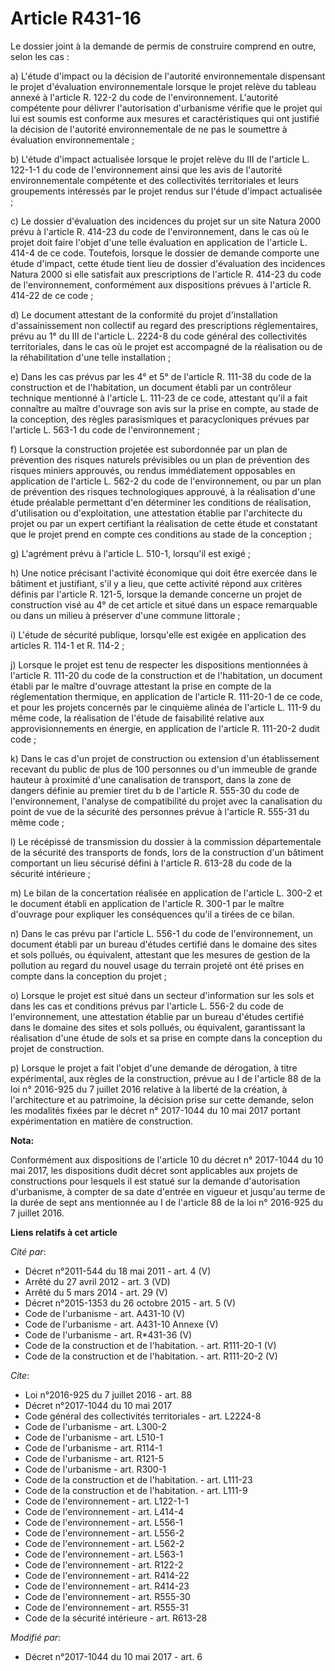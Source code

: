 # Article R431-16

Le dossier joint à la demande de permis de construire comprend en outre, selon les cas : 

a) L'étude d'impact ou la décision de l'autorité environnementale dispensant le projet d'évaluation environnementale lorsque
le projet relève du tableau annexé à l'article R. 122-2 du code de l'environnement. L'autorité compétente pour délivrer
l'autorisation d'urbanisme vérifie que le projet qui lui est soumis est conforme aux mesures et caractéristiques qui ont
justifié la décision de l'autorité environnementale de ne pas le soumettre à évaluation environnementale ; 

b) L'étude d'impact actualisée lorsque le projet relève du III de l'article L. 122-1-1 du code de l'environnement ainsi que
les avis de l'autorité environnementale compétente et des collectivités territoriales et leurs groupements intéressés par le
projet rendus sur l'étude d'impact actualisée ; 

c) Le dossier d'évaluation des incidences du projet sur un site Natura 2000 prévu à l'article R. 414-23 du code de
l'environnement, dans le cas où le projet doit faire l'objet d'une telle évaluation en application de l'article L. 414-4 de
ce code. Toutefois, lorsque le dossier de demande comporte une étude d'impact, cette étude tient lieu de dossier d'évaluation
des incidences Natura 2000 si elle satisfait aux prescriptions de l'article R. 414-23 du code de l'environnement,
conformément aux dispositions prévues à l'article R. 414-22 de ce code ; 

d) Le document attestant de la conformité du projet d'installation d'assainissement non collectif au regard des prescriptions
réglementaires, prévu au 1° du III de l'article L. 2224-8 du code général des collectivités territoriales, dans le cas où le
projet est accompagné de la réalisation ou de la réhabilitation d'une telle installation ; 

e) Dans les cas prévus par les 4° et 5° de l'article R. 111-38 du code de la construction et de l'habitation, un document
établi par un contrôleur technique mentionné à l'article L. 111-23 de ce code, attestant qu'il a fait connaître au maître
d'ouvrage son avis sur la prise en compte, au stade de la conception, des règles parasismiques et paracycloniques prévues par
l'article L. 563-1 du code de l'environnement ; 

f) Lorsque la construction projetée est subordonnée par un plan de prévention des risques naturels prévisibles ou un plan de
prévention des risques miniers approuvés, ou rendus immédiatement opposables en application de l'article L. 562-2 du code de
l'environnement, ou par un plan de prévention des risques technologiques approuvé, à la réalisation d'une étude préalable
permettant d'en déterminer les conditions de réalisation, d'utilisation ou d'exploitation, une attestation établie par
l'architecte du projet ou par un expert certifiant la réalisation de cette étude et constatant que le projet prend en compte
ces conditions au stade de la conception ; 

g) L'agrément prévu à l'article L. 510-1, lorsqu'il est exigé ; 

h) Une notice précisant l'activité économique qui doit être exercée dans le bâtiment et justifiant, s'il y a lieu, que cette
activité répond aux critères définis par l'article R. 121-5, lorsque la demande concerne un projet de construction visé au 4°
de cet article et situé dans un espace remarquable ou dans un milieu à préserver d'une commune littorale ; 

i) L'étude de sécurité publique, lorsqu'elle est exigée en application des articles R. 114-1 et R. 114-2 ; 

j) Lorsque le projet est tenu de respecter les dispositions mentionnées à l'article R. 111-20 du code de la construction et
de l'habitation, un document établi par le maître d'ouvrage attestant la prise en compte de la réglementation thermique, en
application de l'article R. 111-20-1 de ce code, et pour les projets concernés par le cinquième alinéa de l'article L. 111-9
du même code, la réalisation de l'étude de faisabilité relative aux approvisionnements en énergie, en application de
l'article R. 111-20-2 dudit code ; 

k) Dans le cas d'un projet de construction ou extension d'un établissement recevant du public de plus de 100 personnes ou
d'un immeuble de grande hauteur à proximité d'une canalisation de transport, dans la zone de dangers définie au premier tiret
du b de l'article R. 555-30 du code de l'environnement, l'analyse de compatibilité du projet avec la canalisation du point de
vue de la sécurité des personnes prévue à l'article R. 555-31 du même code ; 

l) Le récépissé de transmission du dossier à la commission départementale de la sécurité des transports de fonds, lors de la
construction d'un bâtiment comportant un lieu sécurisé défini à l'article R. 613-28 du code de la sécurité intérieure ; 

m) Le bilan de la concertation réalisée en application de l'article L. 300-2 et le document établi en application de
l'article R. 300-1 par le maître d'ouvrage pour expliquer les conséquences qu'il a tirées de ce bilan. 

n) Dans le cas prévu par l'article L. 556-1 du code de l'environnement, un document établi par un bureau d'études certifié
dans le domaine des sites et sols pollués, ou équivalent, attestant que les mesures de gestion de la pollution au regard du
nouvel usage du terrain projeté ont été prises en compte dans la conception du projet ; 

o) Lorsque le projet est situé dans un secteur d'information sur les sols et dans les cas et conditions prévus par l'article
L. 556-2 du code de l'environnement, une attestation établie par un bureau d'études certifié dans le domaine des sites et
sols pollués, ou équivalent, garantissant la réalisation d'une étude de sols et sa prise en compte dans la conception du
projet de construction. 

p) Lorsque le projet a fait l'objet d'une demande de dérogation, à titre expérimental, aux règles de la construction, prévue
au I de l'article 88 de la loi n° 2016-925 du 7 juillet 2016 relative à la liberté de la création, à l'architecture et au
patrimoine, la décision prise sur cette demande, selon les modalités fixées par le décret n° 2017-1044 du 10 mai 2017 portant
expérimentation en matière de construction.

**Nota:**

Conformément aux dispositions de l'article 10 du décret n° 2017-1044 du 10 mai 2017, les dispositions dudit décret sont
applicables aux projets de constructions pour lesquels il est statué sur la demande d'autorisation d'urbanisme, à compter de
sa date d'entrée en vigueur et jusqu'au terme de la durée de sept ans mentionnée au I de l'article 88 de la loi n° 2016-925
du 7 juillet 2016.

**Liens relatifs à cet article**

_Cité par_:

  - Décret n°2011-544 du 18 mai 2011 - art. 4 (V)
  - Arrêté du 27 avril 2012 - art. 3 (VD)
  - Arrêté du 5 mars 2014 - art. 29 (V)
  - Décret n°2015-1353 du 26 octobre 2015 - art. 5 (V)
  - Code de l'urbanisme - art. A431-10 (V)
  - Code de l'urbanisme - art. A431-10 Annexe (V)
  - Code de l'urbanisme - art. R*431-36 (V)
  - Code de la construction et de l'habitation. - art. R111-20-1 (V)
  - Code de la construction et de l'habitation. - art. R111-20-2 (V)

_Cite_:

  - Loi n°2016-925 du 7 juillet 2016 - art. 88
  - Décret n°2017-1044 du 10 mai 2017
  - Code général des collectivités territoriales - art. L2224-8
  - Code de l'urbanisme - art. L300-2
  - Code de l'urbanisme - art. L510-1
  - Code de l'urbanisme - art. R114-1
  - Code de l'urbanisme - art. R121-5
  - Code de l'urbanisme - art. R300-1
  - Code de la construction et de l'habitation. - art. L111-23
  - Code de la construction et de l'habitation. - art. L111-9
  - Code de l'environnement - art. L122-1-1
  - Code de l'environnement - art. L414-4
  - Code de l'environnement - art. L556-1
  - Code de l'environnement - art. L556-2
  - Code de l'environnement - art. L562-2
  - Code de l'environnement - art. L563-1
  - Code de l'environnement - art. R122-2
  - Code de l'environnement - art. R414-22
  - Code de l'environnement - art. R414-23
  - Code de l'environnement - art. R555-30
  - Code de l'environnement - art. R555-31
  - Code de la sécurité intérieure - art. R613-28

_Modifié par_:

  - Décret n°2017-1044 du 10 mai 2017 - art. 6
